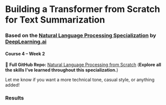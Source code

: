 # Building a Transformer from Scratch for Text Summarization  
### Based on the [Natural Language Processing Specialization](https://www.deeplearning.ai/courses/natural-language-processing-specialization/) by [DeepLearning.ai](https://www.deeplearning.ai)  
#### Course 4 – Week 2  
📘 **Full GitHub Repo:** [Natural Language Processing from Scratch](https://github.com/AnsImran/natural_language_processing_from_scratch)  (**Explore all the skills I’ve learned throughout this specialization.**)


Let me know if you want a more technical tone, casual style, or anything added!

### Results 
